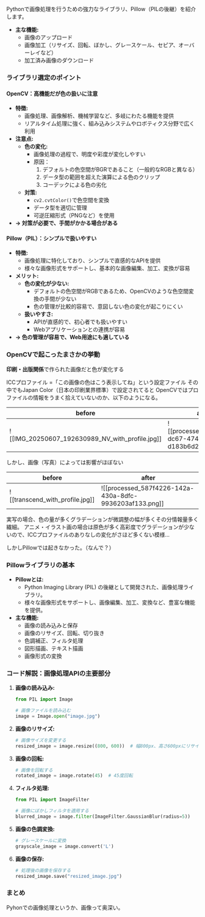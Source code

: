 
Pythonで画像処理を行うための強力なライブラリ、Pillow（PILの後継）を紹介します。

*   **主な機能:**
    *   画像のアップロード
    *   画像加工（リサイズ、回転、ぼかし、グレースケール、セピア、オーバーレイなど）
    *   加工済み画像のダウンロード

### ライブラリ選定のポイント

#### OpenCV：高機能だが色の扱いに注意

*   **特徴:**
    *   画像処理、画像解析、機械学習など、多岐にわたる機能を提供
    *   リアルタイム処理に強く、組み込みシステムやロボティクス分野で広く利用
*   **注意点:**
    *   **色の変化:**
        *   画像処理の過程で、明度や彩度が変化しやすい
        *   原因：
            1.  デフォルトの色空間がBGRであること（一般的なRGBと異なる）
            2.  データ型の範囲を超えた演算による色のクリップ
            3.  コーデックによる色の劣化
    *   **対策:**
        *   `cv2.cvtColor()`で色空間を変換
        *   データ型を適切に管理
        *   可逆圧縮形式（PNGなど）を使用
*   **→ 対策が必要で、手間がかかる場合がある**

#### Pillow（PIL）：シンプルで扱いやすい

*   **特徴:**
    *   画像処理に特化しており、シンプルで直感的なAPIを提供
    *   様々な画像形式をサポートし、基本的な画像編集、加工、変換が容易
*   **メリット:**
    *   **色の変化が少ない:**
        *   デフォルトの色空間がRGBであるため、OpenCVのような色空間変換の手間が少ない
        *   色の管理が比較的容易で、意図しない色の変化が起こりにくい
    *   **扱いやすさ:**
        *   APIが直感的で、初心者でも扱いやすい
        *   Webアプリケーションとの連携が容易
*   **→ 色の管理が容易で、Web用途にも適している**

### OpenCVで起こったまさかの挙動

**印刷・出版関係**で作られた画像だと色が変化する

ICCプロファイル =「この画像の色はこう表示してね」という設定ファイル
その中でもJapan Color（日本の印刷業界標準）で設定されてると
OpenCVではプロファイルの情報をうまく拾えていないのか、以下のようになる。

| before                                          | after                                                   |
| ----------------------------------------------- | ------------------------------------------------------- |
| ![[IMG_20250607_192630989_NV_with_profile.jpg]] | ![[processed_a370d39c-dc67-474c-b6b7-d183b6d23194.png]] |

しかし、画像（写真）によっては影響がほぼない

| before                          | after                                                   |
| ------------------------------- | ------------------------------------------------------- |
| ![[transcend_with_profile.jpg]] | ![[processed_587f4226-142a-430a-8dfc-9936203af133.png]] |

実写の場合、色の量が多くグラデーションが微調整の幅が多くその分情報量多く繊細。
アニメ・イラスト画の場合は原色が多く高彩度でグラデーションが少ないので、ICCプロファイルのありなしの変化がさほど多くない模様...

しかしPillowでは起きなかった。（なんで？）

### Pillowライブラリの基本

*   **Pillowとは:**
    *   Python Imaging Library (PIL) の後継として開発された、画像処理ライブラリ。
    *   様々な画像形式をサポートし、画像編集、加工、変換など、豊富な機能を提供。
*   **主な機能:**
    *   画像の読み込みと保存
    *   画像のリサイズ、回転、切り抜き
    *   色調補正、フィルタ処理
    *   図形描画、テキスト描画
    *   画像形式の変換

### コード解説：画像処理APIの主要部分

1.  **画像の読み込み:**

    ```python
    from PIL import Image

    # 画像ファイルを読み込む
    image = Image.open("image.jpg")
    ```
2.  **画像のリサイズ:**

    ```python
    # 画像サイズを変更する
    resized_image = image.resize((800, 600))  # 幅800px、高さ600pxにリサイズ
    ```
3.  **画像の回転:**

    ```python
    # 画像を回転する
    rotated_image = image.rotate(45)  # 45度回転
    ```
4.  **フィルタ処理:**

    ```python
    from PIL import ImageFilter

    # 画像にぼかしフィルタを適用する
    blurred_image = image.filter(ImageFilter.GaussianBlur(radius=5))
    ```
5.  **画像の色調変換:**

    ```python
    # グレースケールに変換
    grayscale_image = image.convert('L')
    ```
6.  **画像の保存:**

    ```python
    # 処理後の画像を保存する
    resized_image.save("resized_image.jpg")
    ```

### まとめ

Pyhonでの画像処理というか、画像って奥深い。
